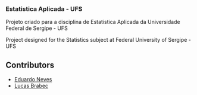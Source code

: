 ### Estatistica Aplicada - UFS

Projeto criado para a disciplina de Estatistica Aplicada da Universidade Federal de Sergipe - UFS

Project designed for the Statistics subject at Federal University of Sergipe - UFS

## Contributors

- [Eduardo Neves](https://github.com/snowedz)
- [Lucas Brabec](https://github.com/Brabec)

